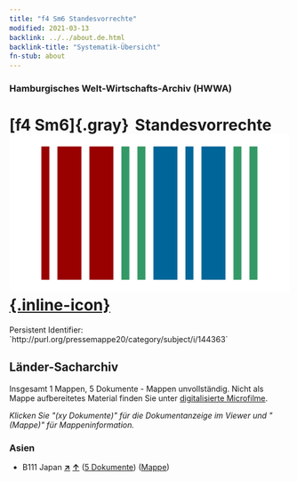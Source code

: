 ```yaml
---
title: "f4 Sm6 Standesvorrechte"
modified: 2021-03-13
backlink: ../../about.de.html
backlink-title: "Systematik-Übersicht"
fn-stub: about
---
```


### Hamburgisches Welt-Wirtschafts-Archiv (HWWA)

# [f4 Sm6]{.gray}&#8201; Standesvorrechte &#160; [![Wikidata](/images/Wikidata-logo.svg "Wikidata"){.inline-icon}](http://www.wikidata.org/entity/Q104699635)

<div class="hint">Persistent Identifier: `http://purl.org/pressemappe20/category/subject/i/144363`</div>







## Länder-Sacharchiv




Insgesamt 1 Mappen, 5 Dokumente - Mappen unvollständig.
Nicht als Mappe aufbereitetes Material finden Sie unter [digitalisierte Microfilme](/film/h1_sh.de.html).

_Klicken Sie "(xy Dokumente)" für die Dokumentanzeige im Viewer und "(Mappe)" für Mappeninformation._




### Asien

- B111 Japan [**&nearr;**](../../../geo/i/141272/about.de.html "Japan (alle Mappen)") [**&uarr;**](../../../geo/about.de.html#B111 "Ländersystematik") (<a href="https://pm20.zbw.eu/iiifview/folder/sh/141272,144363" title="über: Japan : Standesvorrechte" target="_blank">5 Dokumente</a>) ([Mappe](../../../../folder/sh/1412xx/141272/1443xx/144363/about.de.html))








